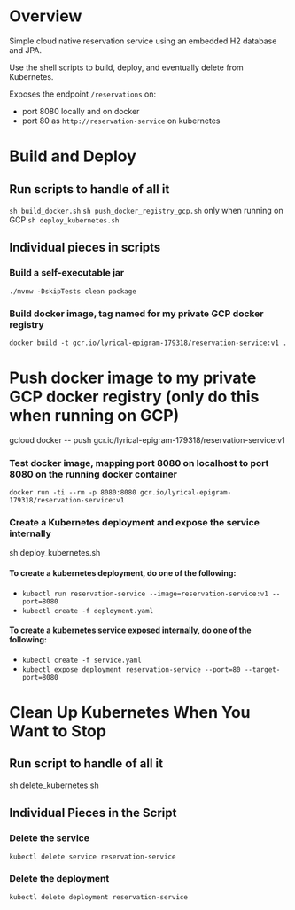 # Overview
Simple cloud native reservation service using an embedded H2 database and JPA.  

Use the shell scripts to build, deploy, and eventually delete from Kubernetes.

Exposes the endpoint `/reservations` on:
* port 8080 locally and on docker
* port 80 as `http://reservation-service` on kubernetes

# Build and Deploy

## Run scripts to handle of all it
`sh build_docker.sh`
`sh push_docker_registry_gcp.sh` only when running on GCP
`sh deploy_kubernetes.sh`

## Individual pieces in scripts

### Build a self-executable jar
`./mvnw -DskipTests clean package`

### Build docker image, tag named for my private GCP docker registry
`docker build -t gcr.io/lyrical-epigram-179318/reservation-service:v1 .`

# Push docker image to my private GCP docker registry (only do this when running on GCP)
gcloud docker -- push gcr.io/lyrical-epigram-179318/reservation-service:v1

### Test docker image, mapping port 8080 on localhost to port 8080 on the running docker container
`docker run -ti --rm -p 8080:8080 gcr.io/lyrical-epigram-179318/reservation-service:v1`

### Create a Kubernetes deployment and expose the service internally
sh deploy_kubernetes.sh

#### To create a kubernetes deployment, do one of the following:
* `kubectl run reservation-service --image=reservation-service:v1 --port=8080`
* `kubectl create -f deployment.yaml`

#### To create a kubernetes service exposed internally, do one of the following:
* `kubectl create -f service.yaml`
* `kubectl expose deployment reservation-service --port=80 --target-port=8080`

# Clean Up Kubernetes When You Want to Stop

## Run script to handle of all it
sh delete_kubernetes.sh

## Individual Pieces in the Script

### Delete the service
`kubectl delete service reservation-service`

### Delete the deployment
`kubectl delete deployment reservation-service`
